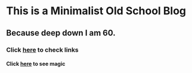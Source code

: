 # This is a Minimalist Old School Blog

## Because deep down I am 60.
### Click [here](main2.html) to check links
#### Click [here](mains/one.html) to see magic